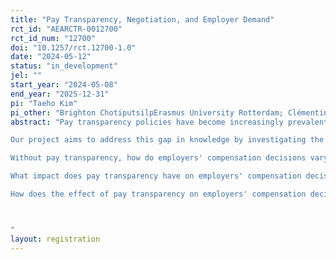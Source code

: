 ```yaml
---
title: "Pay Transparency, Negotiation, and Employer Demand"
rct_id: "AEARCTR-0012700"
rct_id_num: "12700"
doi: "10.1257/rct.12700-1.0"
date: "2024-05-12"
status: "in_development"
jel: ""
start_year: "2024-05-08"
end_year: "2025-12-31"
pi: "Taeho Kim"
pi_other: "Brighton ChotiputsilpErasmus University Rotterdam; Clémentine Van EffenterreUniversity of Toronto"
abstract: "Pay transparency policies have become increasingly prevalent in recent years, holding the potential to foster a more equitable and inclusive labor market. However, our understanding of the mechanisms through which these policies operate, particularly in the context of negotiation dynamics between candidates and employers, remains limited due to a lack of real-world data on negotiation processes (Cullen, 2023). In this project, we aim to fill this important gap in the literature by directly studying employer demand and their decision-making regarding candidates who negotiate, and how this dynamic changes under the influence of pay transparency laws. Pay transparency laws can limit firms' flexibility in negotiating salaries with candidates. When the salary range is made public, firms may exhibit a reduced willingness to negotiate due to anticipated broader re-negotiations, concerns regarding fairness, or recognition of candidates strategically navigating the job market armed with more information. Conversely, employers may explore alternative methods to compensate candidates, such as offering non-salary benefits or promoting them to higher positions with higher salary ranges. We will also investigate these firm responses based on the gender of candidates, as negotiation behaviors can be perceived as signals of candidate attributes, which may vary by gender. 
Our project aims to address this gap in knowledge by investigating the following questions:
Without pay transparency, how do employers' compensation decisions vary based on the gender of candidates during negotiations?
What impact does pay transparency have on employers' compensation decisions during salary negotiations?
How does the effect of pay transparency on employers' compensation decisions vary by the gender of the candidate?  

"
layout: registration
---
```


